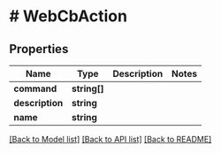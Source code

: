 # # WebCbAction

## Properties

Name | Type | Description | Notes
------------ | ------------- | ------------- | -------------
**command** | **string[]** |  |
**description** | **string** |  |
**name** | **string** |  |

[[Back to Model list]](../../README.md#models) [[Back to API list]](../../README.md#endpoints) [[Back to README]](../../README.md)
